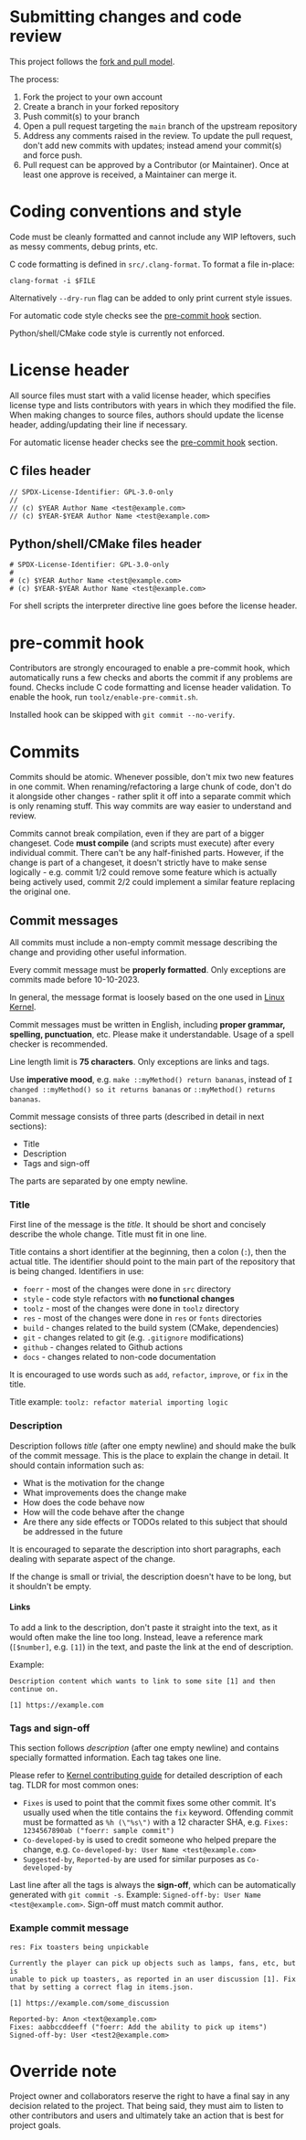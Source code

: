 # Submitting changes and code review
This project follows the
[fork and pull model](https://docs.github.com/en/pull-requests/collaborating-with-pull-requests/getting-started/about-collaborative-development-models#fork-and-pull-model).

The process:
1. Fork the project to your own account
2. Create a branch in your forked repository
3. Push commit(s) to your branch
4. Open a pull request targeting the `main` branch of the upstream repository
5. Address any comments raised in the review. To update the pull request, don't add new commits with updates;
instead amend your commit(s) and force push.
6. Pull request can be approved by a Contributor (or Maintainer). Once at least one approve is received, a Maintainer
can merge it.

# Coding conventions and style
Code must be cleanly formatted and cannot include any WIP leftovers, such as messy comments, debug prints, etc.

C code formatting is defined in `src/.clang-format`. To format a file in-place:
```
clang-format -i $FILE
```

Alternatively `--dry-run` flag can be added to only print current style issues.

For automatic code style checks see the [pre-commit hook](#pre-commit-hook) section.

Python/shell/CMake code style is currently not enforced.

# License header
All source files must start with a valid license header, which specifies license type and lists contributors with years
in which they modified the file. When making changes to source files, authors should update the license header,
adding/updating their line if necessary.

For automatic license header checks see the [pre-commit hook](#pre-commit-hook) section.

## C files header
```
// SPDX-License-Identifier: GPL-3.0-only
//
// (c) $YEAR Author Name <test@example.com>
// (c) $YEAR-$YEAR Author Name <test@example.com>
```

## Python/shell/CMake files header
```
# SPDX-License-Identifier: GPL-3.0-only
#
# (c) $YEAR Author Name <test@example.com>
# (c) $YEAR-$YEAR Author Name <test@example.com>
```
For shell scripts the interpreter directive line goes before the license header.

# pre-commit hook
Contributors are strongly encouraged to enable a pre-commit hook, which automatically runs a few checks and aborts the
commit if any problems are found. Checks include C code formatting and license header validation. To enable the hook,
run
`toolz/enable-pre-commit.sh`.

Installed hook can be skipped with `git commit --no-verify`.

# Commits
Commits should be atomic. Whenever possible, don't mix two new features in one commit.
When renaming/refactoring a large chunk of code, don't do it alongside other changes - rather split it off into
a separate commit which is only renaming stuff. This way commits are way easier to understand and review.

Commits cannot break compilation, even if they are part of a bigger changeset.
Code **must compile** (and scripts must execute) after every individual commit.
There can't be any half-finished parts. However, if the change is part of a changeset, it doesn't strictly have to make
sense logically - e.g. commit 1/2 could remove some feature which is actually being actively used, commit 2/2 could
implement a similar feature replacing the original one.

## Commit messages
All commits must include a non-empty commit message describing the change and providing other useful information.

Every commit message must be **properly formatted**. Only exceptions are commits made before 10-10-2023.

In general, the message format is loosely based on the one used in
[Linux Kernel](https://www.kernel.org/doc/html/latest/process/submitting-patches.html).

Commit messages must be written in English, including **proper grammar, spelling, punctuation**, etc.
Please make it understandable. Usage of a spell checker is recommended.

Line length limit is **75 characters**. Only exceptions are links and tags.

Use **imperative mood**, e.g. `make ::myMethod() return bananas`, instead of
`I changed ::myMethod() so it returns bananas` or `::myMethod() returns bananas`.

Commit message consists of three parts (described in detail in next sections):
* Title
* Description
* Tags and sign-off

The parts are separated by one empty newline.

### Title
First line of the message is the *title*. It should be short and concisely describe the whole change.
Title must fit in one line.

Title contains a short identifier at the beginning, then a colon (`:`), then the actual title.
The identifier should point to the main part of the repository that is being changed. Identifiers in use:
* `foerr` - most of the changes were done in `src` directory
* `style` - code style refactors with **no functional changes**
* `toolz` - most of the changes were done in `toolz` directory
* `res` - most of the changes were done in `res` or `fonts` directories
* `build` - changes related to the build system (CMake, dependencies)
* `git` - changes related to git (e.g. `.gitignore` modifications)
* `github` - changes related to Github actions
* `docs` - changes related to non-code documentation

It is encouraged to use words such as `add`, `refactor`, `improve`, or `fix` in the title.

Title example: `toolz: refactor material importing logic`

### Description
Description follows *title* (after one empty newline) and should make the bulk of the commit message.
This is the place to explain the change in detail. It should contain information such as:
* What is the motivation for the change
* What improvements does the change make
* How does the code behave now
* How will the code behave after the change
* Are there any side effects or TODOs related to this subject that should be addressed in the future

It is encouraged to separate the description into short paragraphs, each dealing with separate aspect of the change.

If the change is small or trivial, the description doesn't have to be long, but it shouldn't be empty.

#### Links
To add a link to the description, don't paste it straight into the text, as it would often make the line too long.
Instead, leave a reference mark (`[$number]`, e.g. `[1]`) in the text, and paste the link at the end of description.

Example:

```
Description content which wants to link to some site [1] and then
continue on.

[1] https://example.com
```

### Tags and sign-off
This section follows *description* (after one empty newline) and contains specially formatted information.
Each tag takes one line.

Please refer to [Kernel contributing guide](https://www.kernel.org/doc/html/latest/process/submitting-patches.html#using-reported-by-tested-by-reviewed-by-suggested-by-and-fixes) for detailed description of each tag.
TLDR for most common ones:
* `Fixes` is used to point that the commit fixes some other commit.
It's usually used when the title contains the `fix` keyword. Offending commit must be formatted as `%h (\"%s\")`
with a 12 character SHA, e.g.
`Fixes: 1234567890ab ("foerr: sample commit")`
* `Co-developed-by` is used to credit someone who helped prepare the change,
e.g. `Co-developed-by: User Name <test@example.com>`
* `Suggested-by`, `Reported-by` are used for similar purposes as `Co-developed-by`

Last line after all the tags is always the **sign-off**, which can be automatically generated with
`git commit -s`. Example: `Signed-off-by: User Name <test@example.com>`. Sign-off must match commit author.

### Example commit message
```
res: Fix toasters being unpickable

Currently the player can pick up objects such as lamps, fans, etc, but is
unable to pick up toasters, as reported in an user discussion [1]. Fix
that by setting a correct flag in items.json.

[1] https://example.com/some_discussion

Reported-by: Anon <text@example.com>
Fixes: aabbccddeeff ("foerr: Add the ability to pick up items")
Signed-off-by: User <test2@example.com>
```

# Override note
Project owner and collaborators reserve the right to have a final say in any decision related to the project. That being
said, they must aim to listen to other contributors and users and ultimately take an action that is best for project
goals.
